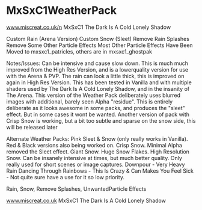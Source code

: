 # MxSxC1WeatherPack
www.miscreat.co.uk/n
MxSxC1
The Dark Is A Cold Lonely Shadow

Custom Rain (Arena Version)
Custom Snow (Sleet)
Remove Rain Splashes
Remove Some Other Particle Effects
Most Other Particle Effects Have Been Moved to mxsxc1_patricles, others are in mxsxc1_ghostpak

Notes/Issues:
Can be intensive and cause slow down. This is much much improved from the High Res Version, and is a lowerquality version for use with the Arena & PVP.
The rain can look a little thick, this is improved on again in High Res Version.
This has been tested in Vanilla and with multiple shaders used by The Dark Is A Cold Lonely Shadow, and in the insanity of The Arena.
This version of the Weather Pack deliberately uses blurred images with additional, barely seen Alpha "residue".
This is entirely deliberate as it looks awesome in some packs, and produces the "sleet" effect. But in some cases it wont be wanted.
Another version of pack with Crisp Snow is working, but a bit too subtle and sparse on the snow side, this will be released later

Alternate Weather Packs:
Pink Sleet & Snow (only really works in Vanilla). Red & Black versions also being worked on.
Crisp Snow. Minimal Alpha removed the Sleet effect.
Giant Snow. Huge Snow Flakes.
High Resolution Snow. Can be insanely intensive at times, but much better quality. Only really used for short scenes or image captures.
Downpour - Very Heavy Rain
Dancing Through Rainbows - This Is Crazy & Can Makes You Feel Sick - Not quite sure have a use for it so low priority.

Rain, Snow, Remove Splashes, UnwantedParticle Effects

www.miscreat.co.uk
MxSxC1
The Dark Is A Cold Lonely Shadow
